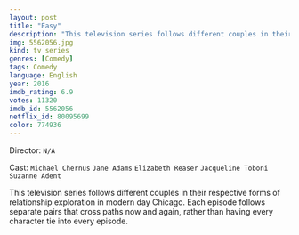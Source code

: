 ```yaml
---
layout: post
title: "Easy"
description: "This television series follows different couples in their respective forms of relationship exploration in modern day Chicago. Each episode follows separate pairs that cross paths now and again, rather than having every character tie into every episode..."
img: 5562056.jpg
kind: tv series
genres: [Comedy]
tags: Comedy 
language: English
year: 2016
imdb_rating: 6.9
votes: 11320
imdb_id: 5562056
netflix_id: 80095699
color: 774936
---
```

Director: `N/A`  

Cast: `Michael Chernus` `Jane Adams` `Elizabeth Reaser` `Jacqueline Toboni` `Suzanne Adent` 

This television series follows different couples in their respective forms of relationship exploration in modern day Chicago. Each episode follows separate pairs that cross paths now and again, rather than having every character tie into every episode.